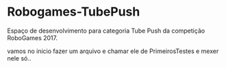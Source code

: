 # Robogames-TubePush
Espaço de desenvolvimento para categoria Tube Push da competição RoboGames 2017.


vamos no inicio fazer um arquivo e chamar ele de PrimeirosTestes e mexer nele só..
